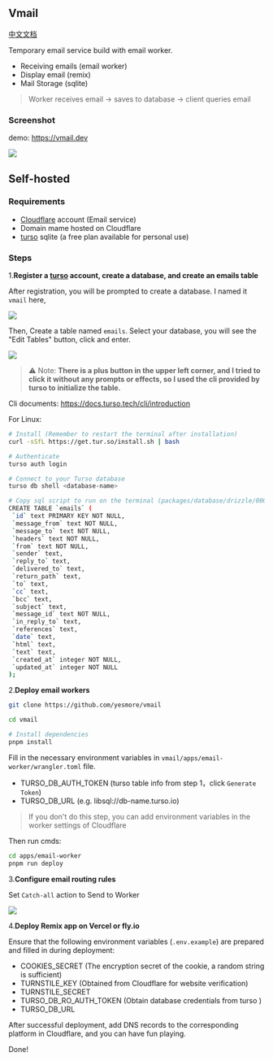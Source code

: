 ## Vmail

[中文文档](/README_zh.md)

Temporary email service build with email worker.

- Receiving emails (email worker)
- Display email (remix)
- Mail Storage (sqlite)

> Worker receives email -> saves to database -> client queries email

### Screenshot

demo: https://vmail.dev

![](https://vmail.dev/preview.png)

## Self-hosted 

### Requirements

- [Cloudflare](https://dash.cloudflare.com/) account (Email service)
- Domain mame hosted on Cloudflare
- [turso](https://turso.tech) sqlite (a free plan available for personal use)

### Steps

1.**Register a [turso](https://turso.tech) account, create a database, and create an emails table**

After registration, you will be prompted to create a database. I named it `vmail` here,

![](https://img.inke.app/file/3773b481c78c9087140b1.png)

Then, Create a table named `emails`. Select your database, you will see the "Edit Tables" button, click and enter.

![](https://img.inke.app/file/d49086f9b450edd5a2cef.png)

> ⚠️ Note: **There is a plus button in the upper left corner, and I tried to click it without any prompts or effects, so I used the cli provided by turso to initialize the table.**

Cli documents: https://docs.turso.tech/cli/introduction

For Linux:

```bash
# Install (Remember to restart the terminal after installation)
curl -sSfL https://get.tur.so/install.sh | bash

# Authenticate
turso auth login

# Connect to your Turso database
turso db shell <database-name>

# Copy sql script to run on the terminal (packages/database/drizzle/0000_sturdy_arclight.sql)
CREATE TABLE `emails` (
 `id` text PRIMARY KEY NOT NULL,
 `message_from` text NOT NULL,
 `message_to` text NOT NULL,
 `headers` text NOT NULL,
 `from` text NOT NULL,
 `sender` text,
 `reply_to` text,
 `delivered_to` text,
 `return_path` text,
 `to` text,
 `cc` text,
 `bcc` text,
 `subject` text,
 `message_id` text NOT NULL,
 `in_reply_to` text,
 `references` text,
 `date` text,
 `html` text,
 `text` text,
 `created_at` integer NOT NULL,
 `updated_at` integer NOT NULL
);
```

2.**Deploy email workers**

```bash
git clone https://github.com/yesmore/vmail

cd vmail

# Install dependencies
pnpm install
```

Fill in the necessary environment variables in `vmail/apps/email-worker/wrangler.toml` file.

- TURSO_DB_AUTH_TOKEN (turso table info from step 1，click `Generate Token`)
- TURSO_DB_URL (e.g. libsql://db-name.turso.io)

> If you don't do this step, you can add environment variables in the worker settings of Cloudflare

Then run cmds:

```bash
cd apps/email-worker
pnpm run deploy
```

3.**Configure email routing rules**

Set `Catch-all` action to Send to Worker

![](https://img.inke.app/file/fa39163411cd35fad0a7f.png)

4.**Deploy Remix app on Vercel or fly.io**

Ensure that the following environment variables (`.env.example`) are prepared and filled in during deployment:

- COOKIES_SECRET (The encryption secret of the cookie, a random string is sufficient)
- TURNSTILE_KEY (Obtained from Cloudflare for website verification)
- TURNSTILE_SECRET
- TURSO_DB_RO_AUTH_TOKEN (Obtain database credentials from turso )
- TURSO_DB_URL

After successful deployment, add DNS records to the corresponding platform in Cloudflare, and you can have fun playing.

Done!
